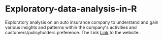 # Exploratory-data-analysis-in-R
Exploratory analysis on an auto insurance company to understand and gain various insights and patterns within the company's activities and customers/policyholders preference. The Link [Link](https://akins11.github.io/Exploratory-data-analysis-in-R/) to the website.
